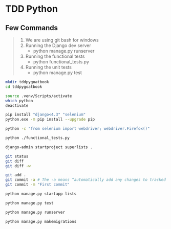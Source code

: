 # TDD Python

## Few Commands

> 1. We are using git bash for windows
> 1. Running the Django dev server
>    - python manage.py runserver
> 1. Running the functional tests
>    - python functional_tests.py
> 1. Running the unit tests
>    - python manage.py test

```bash
mkdir tddpygoatbook
cd tddpygoatbook

source .venv/Scripts/activate
which python
deactivate

pip install "django<4.3" "selenium"
python.exe -m pip install --upgrade pip

python -c "from selenium import webdriver; webdriver.Firefox()"

python ./functional_tests.py

django-admin startproject superlists .

git status
git diff
git diff -w

git add .
git commit -a # The -a means “automatically add any changes to tracked files
git commit -m "First commit"

python manage.py startapp lists

python manage.py test

python manage.py runserver

python manage.py makemigrations
```
